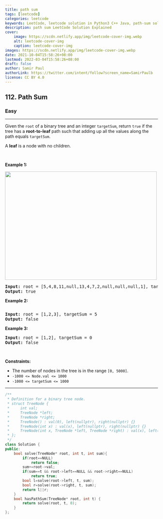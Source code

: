 ```yaml
---
title: path sum
tags: [leetcode]
categories: leetcode
keywords: LeetCode, leetcode solution in Python3 C++ Java, path-sum solution
description: path sum LeetCode Solution Explained
cover:
    image: https://scdn.netlify.app/img/leetcode-cover-img.webp
    alt: leetcode-cover-img
    caption: leetcode-cover-img
images: https://scdn.netlify.app/img/leetcode-cover-img.webp
date: 2021-10-04T15:58:26+08:00
lastmod: 2022-03-04T15:58:26+08:00
draft: false
author: Samir Paul
authorLink: https://twitter.com/intent/follow?screen_name=SamirPaulb
license: CC BY 4.0
---
```



<h2>112. Path Sum</h2><h3>Easy</h3><hr><div><p>Given the <code>root</code> of a binary tree and an integer <code>targetSum</code>, return <code>true</code> if the tree has a <strong>root-to-leaf</strong> path such that adding up all the values along the path equals <code>targetSum</code>.</p>

<p>A <strong>leaf</strong> is a node with no children.</p>

<p>&nbsp;</p>
<p><strong>Example 1:</strong></p>
<img alt="" src="https://assets.leetcode.com/uploads/2021/01/18/pathsum1.jpg" style="width: 500px; height: 356px;">
<pre><strong>Input:</strong> root = [5,4,8,11,null,13,4,7,2,null,null,null,1], targetSum = 22
<strong>Output:</strong> true
</pre>

<p><strong>Example 2:</strong></p>
<img alt="" src="https://assets.leetcode.com/uploads/2021/01/18/pathsum2.jpg">
<pre><strong>Input:</strong> root = [1,2,3], targetSum = 5
<strong>Output:</strong> false
</pre>

<p><strong>Example 3:</strong></p>

<pre><strong>Input:</strong> root = [1,2], targetSum = 0
<strong>Output:</strong> false
</pre>

<p>&nbsp;</p>
<p><strong>Constraints:</strong></p>

<ul>
	<li>The number of nodes in the tree is in the range <code>[0, 5000]</code>.</li>
	<li><code>-1000 &lt;= Node.val &lt;= 1000</code></li>
	<li><code>-1000 &lt;= targetSum &lt;= 1000</code></li>
</ul>
</div>

---




```cpp
/**
 * Definition for a binary tree node.
 * struct TreeNode {
 *     int val;
 *     TreeNode *left;
 *     TreeNode *right;
 *     TreeNode() : val(0), left(nullptr), right(nullptr) {}
 *     TreeNode(int x) : val(x), left(nullptr), right(nullptr) {}
 *     TreeNode(int x, TreeNode *left, TreeNode *right) : val(x), left(left), right(right) {}
 * };
 */
class Solution {
public:
    bool solve(TreeNode* root, int t, int sum){
        if(root==NULL)
            return false;
        sum+=root->val;
        if(sum==t && root->left==NULL && root->right==NULL)
            return true;
        bool l=solve(root->left, t, sum);
        bool r=solve(root->right, t, sum);
        return l||r;
    }
    bool hasPathSum(TreeNode* root, int t) {
        return solve(root, t, 0);
    }
};
```
